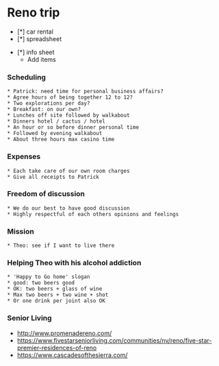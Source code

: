 

# Reno trip

- [*] car rental
- [*] spreadsheet
* [*] info sheet
	* Add items


### Scheduling

	* Patrick: need time for personal business affairs?
	* Agree hours of being together 12 to 12?
	* Two explorations per day?
	* Breakfast: on our own?
	* Lunches off site followed by walkabout
	* Dinners hotel / cactus / hotel
	* An hour or so before dinner personal time
	* Followed by evening walkabout
	* About three hours max casino time


### Expenses
	* Each take care of our own room charges
	* Give all receipts to Patrick


### Freedom of discussion
	* We do our best to have good discussion
	* Highly respectful of each others opinions and feelings


### Mission
	* Theo: see if I want to live there


### Helping Theo with his alcohol addiction
	* 'Happy to Go home' slogan
	* good: two beers good
	* OK: two beers + glass of wine
	* Max two beers + two wine + shot
	* Or one drink per joint also OK


### Senior Living

* http://www.promenadereno.com/
* https://www.fivestarseniorliving.com/communities/nv/reno/five-star-premier-residences-of-reno
* https://www.cascadesofthesierra.com/
